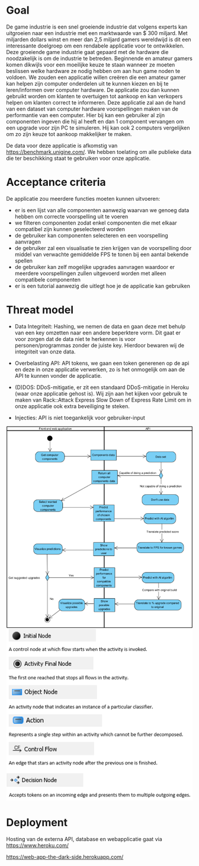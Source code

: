 # Goal
De game industrie is een snel groeiende industrie dat volgens experts kan uitgroeien naar een industrie met een marktwaarde van $ 300 miljard. Met miljarden dollars winst en meer dan 2,5
miljard gamers wereldwijd is dit een interessante doelgroep om een rendabele applicatie voor te ontwikkelen. Deze groeiende game industrie gaat gepaard met de hardware die noodzakelijk is om de industrie te betreden. Beginnende en amateur gamers komen dikwijls voor een moeilijke keuze te staan wanneer ze moeten beslissen welke hardware ze nodig hebben om aan hun game noden te voldoen. We zouden een applicatie willen creëren die een amateur gamer kan helpen zijn computer onderdelen uit te kunnen kiezen en bij te leren/informen over computer hardware. De applicatie zou dan kunnen gebruikt worden om klanten te overtuigen tot aankoop en kan verkopers helpen om klanten correct te informeren. Deze applicatie zal aan de hand van een dataset van computer hardware voorspellingen maken van de performantie van een computer. Hier bij kan een gebruiker al zijn componenten ingeven die hij al heeft en dan 1 component vervangen om een upgrade voor zijn PC te simuleren. Hij kan ook 2 computers vergelijken om zo zijn keuze tot aankoop makkelijker te maken. 

De data voor deze applicatie is afkomstig van https://benchmark.unigine.com/. We hebben toelating om alle publieke data die ter beschikking staat te gebruiken voor onze applicatie.

# Acceptance criteria
De applicatie zou meerdere functies moeten kunnen uitvoeren:
- er is een lijst van alle componenten aanwezig waarvan we genoeg data hebben om correcte voorspelling uit te voeren
- we filteren componenten zodat enkel componenten die met elkaar compatibel zijn kunnen geselecteerd worden
- de gebruiker kan componenten selecteren en een voorspelling aanvragen
- de gebruiker zal een visualisatie te zien krijgen van de voorspelling door middel van verwachte gemiddelde FPS te tonen bij een aantal bekende spellen
- de gebruiker kan zelf mogelijke upgrades aanvragen waardoor er meerdere voorspellingen zullen uitgevoerd worden met alleen compatibele componenten
- er is een tutorial aanwezig die uitlegt hoe je de applicatie kan gebruiken

# Threat model

- Data Integriteit: Hashing, we nemen de data en gaan deze met behulp van een key omzetten naar een andere beperktere vorm. Dit gaat er voor zorgen dat de data niet te herkennen is voor personen/programmas zonder de juiste key. Hierdoor bewaren wij de integriteit van onze data.

- Overbelasting API: API tokens, we gaan een token generenen op de api en deze in onze applicatie verwerken, zo is het onmogelijk om aan de API te kunnen vonder de applicatie.

- (D)DOS: DDoS-mitigatie, er zit een standaard DDoS-mitigatie in Heroku (waar onze applicatie gehost is). Wij zijn aan het kijken voor gebruik te maken van Rack::Attack Express Slow Down of Express Rate Limit om in onze applicatie ook extra beveiliging te steken.

- Injecties: API is niet toegankelijk voor gebruiker-input

<img src="Flow_chart.png"/>

<img src="Flow_chart_definitions.png"/>

# Deployment
Hosting van de externa API, database en webapplicatie gaat via https://www.heroku.com/

https://web-app-the-dark-side.herokuapp.com/

